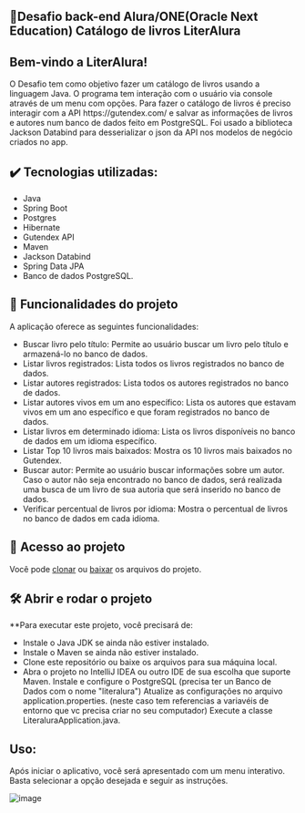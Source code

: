 ## 🎯Desafio back-end Alura/ONE(Oracle Next Education) Catálogo de livros LiterAlura 

<h2>Bem-vindo a LiterAlura!</h2> 
O Desafio tem como objetivo fazer um catálogo de livros usando a linguagem Java.
O programa tem interação com o usuário via console através de um menu com opções.
Para fazer o catálogo de livros é preciso interagir com a API https://gutendex.com/ e salvar as informações de livros e autores num banco de dados feito em PostgreSQL.
Foi usado a biblioteca Jackson Databind para desserializar o json da API nos modelos de negócio criados no app.</p>

## ✔️ Tecnologias utilizadas:
- Java
- Spring Boot
- Postgres
- Hibernate
- Gutendex API
- Maven
- Jackson Databind
- Spring Data JPA
- Banco de dados PostgreSQL.

## :hammer: Funcionalidades do projeto

A aplicação oferece as seguintes funcionalidades:

- Buscar livro pelo título: Permite ao usuário buscar um livro pelo título e armazená-lo no banco de dados.
- Listar livros registrados: Lista todos os livros registrados no banco de dados.
- Listar autores registrados: Lista todos os autores registrados no banco de dados.
- Listar autores vivos em um ano específico: Lista os autores que estavam vivos em um ano específico e que foram registrados no banco de dados.
- Listar livros em determinado idioma: Lista os livros disponíveis no banco de dados em um idioma específico.
- Listar Top 10 livros mais baixados: Mostra os 10 livros mais baixados no Gutendex.
- Buscar autor: Permite ao usuário buscar informações sobre um autor. Caso o autor não seja encontrado no banco de dados, será realizada uma busca de um livro de sua autoria que será inserido no banco de dados.
- Verificar percentual de livros por idioma: Mostra o percentual de livros no banco de dados em cada idioma.


## 📁 Acesso ao projeto
Você pode [clonar](https://github.com/saranovaes/literAlura.git) ou
[baixar](https://github.com/saranovaes/literAlura/archive/refs/heads/main.zip) os arquivos do projeto.

## 🛠️ Abrir e rodar o projeto

**Para executar este projeto, você precisará de:

- Instale o Java JDK se ainda não estiver instalado. 
- Instale o Maven se ainda não estiver instalado.
- Clone este repositório ou baixe os arquivos para sua máquina local.
- Abra o projeto no IntelliJ IDEA ou outro IDE de sua escolha que suporte Maven.
Instale e configure o PostgreSQL (precisa ter un Banco de Dados com o nome "literalura")
Atualize as configurações no arquivo application.properties. (neste caso tem referencias a variavéis de entorno que vc precisa criar no seu computador)
Execute a classe LiteraluraApplication.java.

## Uso:

Após iniciar o aplicativo, você será apresentado com um menu interativo. Basta selecionar a opção desejada e seguir as instruções.

![image](https://github.com/saranovaes/literAlura/assets/121099160/274ca9a3-f2f9-4116-981a-80e0d19fde1b)



